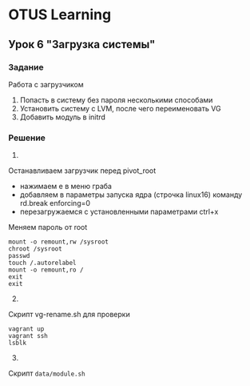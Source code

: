 # OTUS Learning
## Урок 6 "Загрузка системы"

### Задание
Работа с загрузчиком
1. Попасть в систему без пароля несколькими способами
2. Установить систему с LVM, после чего переименовать VG
3. Добавить модуль в initrd

### Решение

1.
Останавливаем загрузчик перед pivot_root
- нажимаем e в меню граба
- добавляем в параметры запуска ядра (строчка linux16) команду rd.break enforcing=0
- перезагружаемся с установленными параметрами ctrl+x

Меняем пароль от root
```
mount -o remount,rw /sysroot
chroot /sysroot
passwd
touch /.autorelabel
mount -o remount,ro /
exit
exit
```

2.
Cкрипт vg-rename.sh
для проверки
```
vagrant up
vagrant ssh
lsblk
```

3.
Скрипт `data/module.sh`